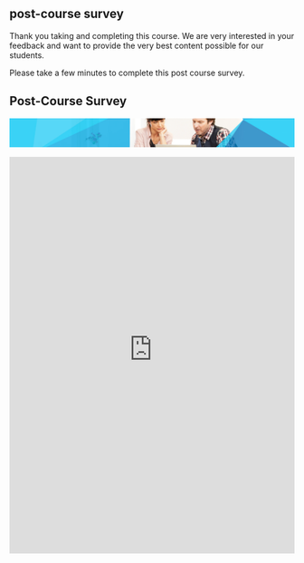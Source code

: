 <h2>post-course survey</h2>
<p>Thank you taking and completing this course. We are very interested in your feedback and want to provide the very best content possible for our students.</p>
<p>Please take a few minutes to complete this post course survey.</p>
<h2>Post-Course Survey</h2>
<p><img src="/Modules/Linked_Image_Files/0.1.8.png" alt="" /></p>
<iframe width="100%" height="700" title="Pre-course survey" src="https://mslexsurveys.azurewebsites.net/survey/241661/" frameborder="0" marginwidth="0" marginheight="0" scrolling="yes"> </iframe>
